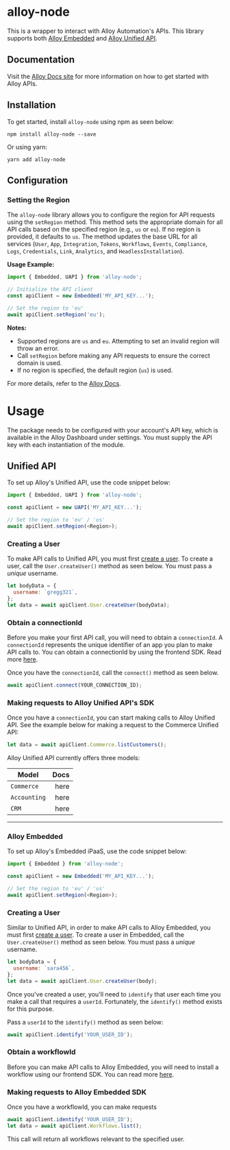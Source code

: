 # alloy-node

This is a wrapper to interact with Alloy Automation's APIs. This library supports both [Alloy Embedded](https://runalloy.com/embedded/) and [Alloy Unified API](https://runalloy.com/unified-api/).

## Documentation

Visit the [Alloy Docs site](https://docs.runalloy.com/docs) for more information on how to get started with Alloy APIs.

## Installation

To get started, install `alloy-node` using npm as seen below:

```
npm install alloy-node --save
```

Or using yarn:

```
yarn add alloy-node
```

## Configuration

### Setting the Region

The `alloy-node` library allows you to configure the region for API requests using the `setRegion` method. This method sets the appropriate domain for all API calls based on the specified region (e.g., `us` or `eu`). If no region is provided, it defaults to `us`. The method updates the base URL for all services (`User`, `App`, `Integration`, `Tokens`, `Workflows`, `Events`, `Compliance`, `Logs`, `Credentials`, `Link`, `Analytics`, and `HeadlessInstallation`).

**Usage Example:**

```javascript
import { Embedded, UAPI } from 'alloy-node';

// Initialize the API client
const apiClient = new Embedded('MY_API_KEY...');

// Set the region to 'eu'
await apiClient.setRegion('eu');
```

**Notes:**

- Supported regions are `us` and `eu`. Attempting to set an invalid region will throw an error.
- Call `setRegion` before making any API requests to ensure the correct domain is used.
- If no region is specified, the default region (`us`) is used.

For more details, refer to the [Alloy Docs](https://docs.runalloy.com/docs).

# Usage

The package needs to be configured with your account's API key, which is available in the Alloy Dashboard under settings. You must supply the API key with each instantiation of the module.

## Unified API

To set up Alloy's Unified API, use the code snippet below:

```javascript
import { Embedded, UAPI } from 'alloy-node';

const apiClient = new UAPI('MY_API_KEY...');

// Set the region to 'eu' / 'us'
await apiClient.setRegion(<Region>);
```

### Creating a User

To make API calls to Unified API, you must first [create a user](https://docs-uapi.runalloy.com/reference/create-user). To create a user, call the `User.createUser()` method as seen below. You must pass a _unique_ username.

```javascript
let bodyData = {
  username: `gregg321`,
};
let data = await apiClient.User.createUser(bodyData);
```

### Obtain a connectionId

Before you make your first API call, you will need to obtain a `connectionId`. A `connectionId` represents the unique identifier of an app you plan to make API calls to. You can obtain a connectionId by using the frontend SDK. Read more [here](https://docs-uapi.runalloy.com/docs/quick-start).

Once you have the `connectionId`, call the `connect()` method as seen below.

```javascript
await apiClient.connect(YOUR_CONNECTION_ID);
```

### Making requests to Alloy Unified API's SDK

Once you have a `connectionId`, you can start making calls to Alloy Unified API. See the example below for making a request to the Commerce Unified API:

```javascript
let data = await apiClient.Commerce.listCustomers();
```

Alloy Unified API currently offers three models:

| Model        | Docs |
| ------------ | ---: |
| `Commerce`   | here |
| `Accounting` | here |
| `CRM`        | here |

<hr />

### Alloy Embedded

To set up Alloy's Embedded iPaaS, use the code snippet below:

```javascript
import { Embedded } from 'alloy-node';

const apiClient = new Embedded('MY_API_KEY...');

// Set the region to 'eu' / 'us'
await apiClient.setRegion(<Region>);
```

### Creating a User

Similar to Unified API, in order to make API calls to Alloy Embedded, you must first [create a user](https://docs.runalloy.com/reference/create-a-user). To create a user in Embedded, call the `User.createUser()` method as seen below. You must pass a _unique_ username.

```javascript
let bodyData = {
  username: `sara456`,
};
let data = await apiClient.User.createUser(body);
```

Once you've created a user, you'll need to `identify` that user each time you make a call that requires a `userId`. Fortunately, the `identify()` method exists for this purpose.

Pass a `userId` to the `identify()` method as seen below:

```javascript
await apiClient.identify('YOUR_USER_ID');
```

### Obtain a workflowId

Before you can make API calls to Alloy Embedded, you will need to install a workflow using our frontend SDK. You can read more [here](https://docs.runalloy.com/docs/embedded-quick-start#rendering-the-modal).

### Making requests to Alloy Embedded SDK

Once you have a workflowId, you can make requests

```javascript
await apiClient.identify('YOUR_USER_ID');
let data = await apiClient.Workflows.list();
```

This call will return all workflows relevant to the specified user.
